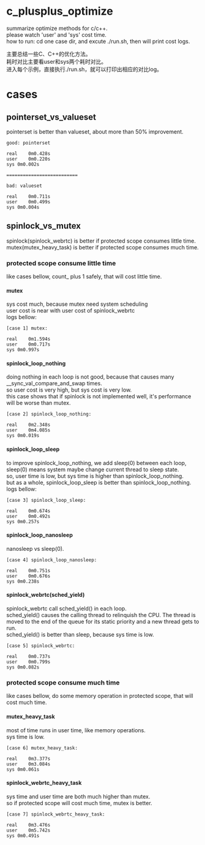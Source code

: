 # c_plusplus_optimize
summarize optimize methods for c/c++.  
please watch 'user' and 'sys' cost time.  
how to run: cd one case dir, and excute ./run.sh, then will print cost logs.  

主要总结一些C、C++的优化方法。  
耗时对比主要看user和sys两个耗时对比。  
进入每个示例，直接执行./run.sh，就可以打印出相应的对比log。 

# cases
## pointerset_vs_valueset
pointerset is better than valueset, about more than 50% improvement.

```
good: pointerset

real	0m0.428s
user	0m0.220s
sys	0m0.002s

==========================

bad: valueset

real	0m0.711s
user	0m0.499s
sys	0m0.004s
```

## spinlock_vs_mutex
spinlock(spinlock_webrtc) is better if protected scope consumes little time.  
mutex(mutex_heavy_task) is better if protected scope consumes much time. 

### protected scope consume little time
like cases bellow, count_ plus 1 safely, that will cost little time.  

#### mutex
sys cost much, because mutex need system scheduling  
user cost is near with user cost of spinlock_webrtc  
logs bellow:  

```
[case 1] mutex:

real	0m1.594s
user	0m0.717s
sys	0m0.997s
```

#### spinlock_loop_nothing
doing nothing in each loop is not good, because that causes many __sync_val_compare_and_swap times.  
so user cost is very high, but sys cost is very low.  
this case shows that if spinlock is not implemented well, it's performance will be worse than mutex.  

```
[case 2] spinlock_loop_nothing:

real	0m2.348s
user	0m4.085s
sys	0m0.019s
```
#### spinlock_loop_sleep
to improve spinlock_loop_nothing, we add sleep(0) between each loop, sleep(0) means system maybe change current thread to sleep state.  
so, user time is low, but sys time is higher than spinlock_loop_nothing.  
but as a whole, spinlock_loop_sleep is better than spinlock_loop_nothing.  
logs bellow:
```
[case 3] spinlock_loop_sleep:

real	0m0.674s
user	0m0.492s
sys	0m0.257s
```
#### spinlock_loop_nanosleep
nanosleep vs sleep(0).
```
[case 4] spinlock_loop_nanosleep:

real	0m0.751s
user	0m0.676s
sys	0m0.238s
```
#### spinlock_webrtc(sched_yield)
spinlock_webrtc call sched_yield() in each loop.  
sched_yield() causes the calling thread to relinquish the CPU. The thread is moved to the end of the queue for its static priority and a new thread gets to run.  
sched_yield() is better than sleep, because sys time is low.
```
[case 5] spinlock_webrtc:

real	0m0.737s
user	0m0.799s
sys	0m0.082s
```
### protected scope consume much time
like cases bellow, do some memory operation in protected scope, that will cost much time.  

#### mutex_heavy_task
most of time runs in user time, like memory operations.  
sys time is low.  
```
[case 6] mutex_heavy_task:

real	0m3.377s
user	0m3.084s
sys	0m0.061s
```

#### spinlock_webrtc_heavy_task
sys time and user time are both much higher than mutex.  
so if protected scope will cost much time, mutex is better.
```
[case 7] spinlock_webrtc_heavy_task:

real	0m3.476s
user	0m5.742s
sys	0m0.491s
```
